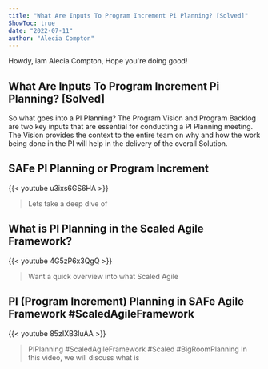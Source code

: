 ```yaml
---
title: "What Are Inputs To Program Increment Pi Planning? [Solved]"
ShowToc: true 
date: "2022-07-11"
author: "Alecia Compton" 
---
```


Howdy, iam Alecia Compton, Hope you're doing good!
## What Are Inputs To Program Increment Pi Planning? [Solved]
So what goes into a PI Planning? The Program Vision and Program Backlog are two key inputs that are essential for conducting a PI Planning meeting. The Vision provides the context to the entire team on why and how the work being done in the PI will help in the delivery of the overall Solution.

## SAFe PI Planning or Program Increment
{{< youtube u3ixs6GS6HA >}}
>Lets take a deep dive of 

## What is PI Planning in the Scaled Agile Framework?
{{< youtube 4G5zP6x3QgQ >}}
>Want a quick overview into what Scaled Agile 

## PI (Program Increment) Planning in SAFe Agile Framework #ScaledAgileFramework
{{< youtube 85zIXB3luAA >}}
>PIPlanning #ScaledAgileFramework #Scaled #BigRoomPlanning In this video, we will discuss what is 

